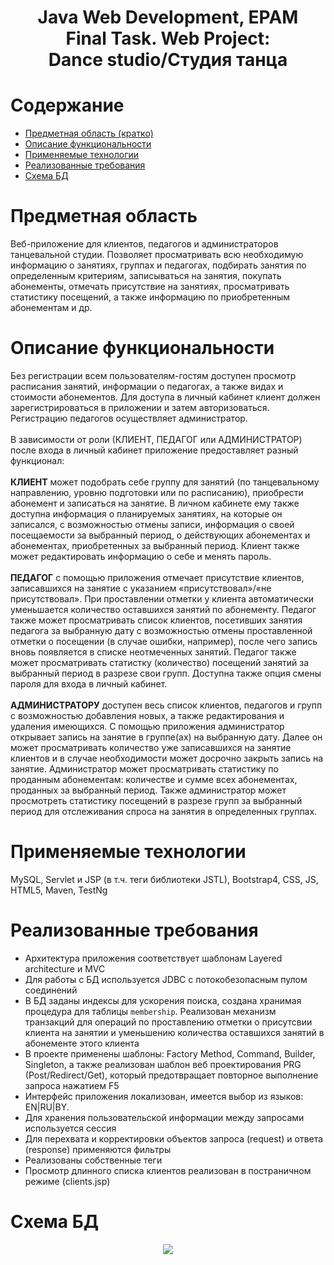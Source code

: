 <h1 align="center">Java Web Development, EPAM<br>
Final Task. Web Project:<br>
Dance studio/Студия танца</h1>

# Содержание
+ [Предметная область (кратко)](#предметная_область)
+	[Описание функциональности](#функциональность)
+	[Применяемые технологии](#технологии)
+	[Реализованные требования](#требования)
+	[Схема БД](#схема)

<a name="предметная_область"></a>
# Предметная область
Веб-приложение для клиентов, педагогов и администраторов танцевальной студии. Позволяет просматривать всю необходимую информацию о занятиях, группах и педагогах, подбирать занятия по определенным критериям, записываться на занятия, покупать абонементы, отмечать присутствие на занятиях, просматривать статистику посещений, а также информацию по приобретенным абонементам и др.
<a name="функциональность"></a>
# Описание функциональности
Без регистрации всем пользователям-гостям доступен просмотр расписания занятий, информации о педагогах, а также видах и стоимости абонементов. 
Для доступа в личный кабинет клиент должен зарегистрироваться в приложении и затем авторизоваться. Регистрацию педагогов осуществляет администратор.<br><br>
В зависимости от роли (КЛИЕНТ, ПЕДАГОГ или АДМИНИСТРАТОР) после входа в личный кабинет приложение предоставляет разный функционал:<br><br>
**КЛИЕНТ** может подобрать себе группу для занятий (по танцевальному направлению, уровню подготовки или по расписанию), приобрести абонемент и записаться на занятие. В личном кабинете ему также доступна информация о планируемых занятиях, на которые он записался, с возможностью отмены записи, информация о своей посещаемости за выбранный период, о действующих абонементах и абонементах, приобретенных за выбранный период. Клиент также может редактировать информацию о себе и менять пароль.<br><br>
**ПЕДАГОГ** с помощью приложения отмечает присутствие клиентов, записавшихся на занятие с указанием «присутствовал»/«не присутствовал». При проставлении отметки у клиента автоматически уменьшается количество оставшихся занятий по абонементу. Педагог также может просматривать список клиентов, посетивших занятия педагога за выбранную дату с возможностью отмены проставленной отметки о посещении (в случае ошибки, например), после чего запись вновь появляется в списке неотмеченных занятий. Педагог также может просматривать статистку (количество) посещений занятий за выбранный период в разрезе свои групп. Доступна также опция смены пароля для входа в личный кабинет.<br><br>
**АДМИНИСТРАТОРУ** доступен весь список клиентов, педагогов и групп с возможностью добавления новых, а также редактирования и удаления имеющихся. С помощью приложения администратор открывает запись на занятие в группе(ах) на выбранную дату. Далее он может просматривать количество уже записавшихся на занятие клиентов и в случае необходимости может досрочно закрыть запись на занятие. Администратор может просматривать статистику по проданным абонементам: количестве и сумме всех абонементах, проданных за выбранный период. Также администратор может просмотреть статистику посещений в разрезе групп за выбранный период для отслеживания спроса на занятия в определенных группах.
<a name="технологии"></a>
# Применяемые технологии
MySQL, Servlet и JSP (в т.ч. теги библиотеки JSTL), Bootstrap4, CSS, JS, HTML5, Maven, TestNg
<a name="требования"></a>
# Реализованные требования
+	Aрхитектура приложения соответствует шаблонам Layered architecture и MVC 
+	Для работы с БД используется JDBC с потокобезопасным пулом соединений
+	 В БД заданы индексы для ускорения поиска, создана хранимая процедура для таблицы `membership`. Реализован механизм транзакций для операций по проставлению отметки о присутсвии клиента на занятии и уменьшению  количества оставшихся занятий в абонементе этого клиента
+	В проекте применены шаблоны: Factory Method, Command, Builder,  Singleton, а также реализован шаблон веб проектирования PRG (Post/Redirect/Get), который предотвращает повторное выполнение запроса нажатием F5
+	Интерфейс приложения локализован, имеется выбор из языков: EN|RU|BY.
+	Для хранения пользовательской информации между запросами используется сессия
+	Для перехвата и корректировки объектов запроса (request) и ответа (response) применяются фильтры
+	Реализованы собственные теги
+	Просмотр длинного списка клиентов реализован в постраничном режиме (clients.jsp)
<a name="схема"></a>
# Схема БД 
<p align="center"><img  src="./readme_img/1.png"></p>

